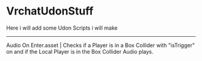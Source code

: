 # VrchatUdonStuff
Here i will add some Udon Scripts i will make

------------------------------------------------

Audio On Enter.asset | Checks if a Player is in a Box Collider with "isTrigger" on and if the Local Player is in the Box Collider Audio plays.
